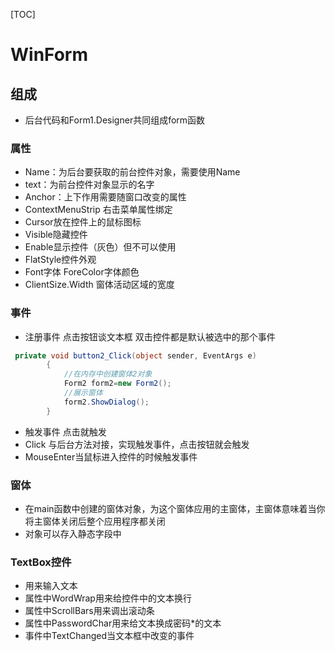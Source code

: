 [TOC]
# WinForm
## 组成
* 后台代码和Form1.Designer共同组成form函数
### 属性
* Name：为后台要获取的前台控件对象，需要使用Name
* text：为前台控件对象显示的名字
* Anchor：上下作用需要随窗口改变的属性
* ContextMenuStrip 右击菜单属性绑定
* Cursor放在控件上的鼠标图标
* Visible隐藏控件
* Enable显示控件（灰色）但不可以使用
* FlatStyle控件外观
* Font字体 ForeColor字体颜色
* ClientSize.Width 窗体活动区域的宽度
### 事件
* 注册事件  点击按钮谈文本框 双击控件都是默认被选中的那个事件 
``` c#
 private void button2_Click(object sender, EventArgs e)
        {
            //在内存中创建窗体2对象
            Form2 form2=new Form2();
            //展示窗体
            form2.ShowDialog();
        }
```
* 触发事件  点击就触发
* Click 与后台方法对接，实现触发事件，点击按钮就会触发
* MouseEnter当鼠标进入控件的时候触发事件

### 窗体
* 在main函数中创建的窗体对象，为这个窗体应用的主窗体，主窗体意味着当你将主窗体关闭后整个应用程序都关闭
* 对象可以存入静态字段中

### TextBox控件
* 用来输入文本
* 属性中WordWrap用来给控件中的文本换行
* 属性中ScrollBars用来调出滚动条 
* 属性中PasswordChar用来给文本换成密码*的文本
* 事件中TextChanged当文本框中改变的事件